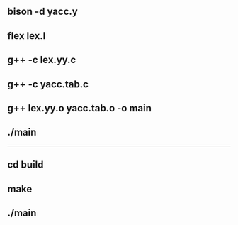 ## bison -d yacc.y

## flex lex.l

## g++ -c lex.yy.c

## g++ -c yacc.tab.c

## g++ lex.yy.o yacc.tab.o -o main

## ./main

--------------------------------------------

## cd build

## make

## ./main